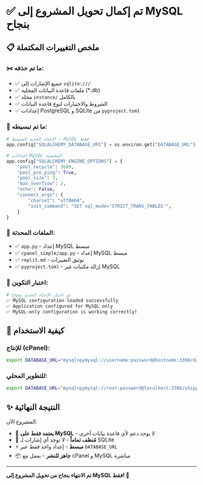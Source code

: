 # ✅ تم إكمال تحويل المشروع إلى MySQL بنجاح

## 📋 ملخص التغييرات المكتملة

### ✂️ ما تم حذفه:
- ✅ جميع الإشارات إلى `sqlite:///` 
- ✅ ملفات قاعدة البيانات المحلية (*.db)
- ✅ مجلد `instance/` بالكامل
- ✅ الشروط والاختبارات لنوع قاعدة البيانات
- ✅ إعدادات PostgreSQL و SQLite من `pyproject.toml`

### 🔧 ما تم تبسيطه:
```python
# الإعداد الجديد المبسط - MySQL فقط
app.config["SQLALCHEMY_DATABASE_URI"] = os.environ.get("DATABASE_URL")

# إعدادات MySQL المحسنة
app.config["SQLALCHEMY_ENGINE_OPTIONS"] = {
    "pool_recycle": 3600,
    "pool_pre_ping": True,
    "pool_size": 3,
    "max_overflow": 2,
    "echo": False,
    "connect_args": {
        "charset": "utf8mb4",
        "init_command": "SET sql_mode='STRICT_TRANS_TABLES'",
    }
}
```

### 📁 الملفات المحدثة:
- ✅ `app.py` - إعداد MySQL مبسط
- ✅ `cpanel_simple/app.py` - إعداد MySQL مبسط
- ✅ `replit.md` - توثيق التغييرات
- ✅ `pyproject.toml` - إزالة مكتبات غير MySQL

### 🧪 اختبار التكوين:
```bash
# تم اختبار الإعداد الجديد بنجاح
✅ MySQL configuration loaded successfully
✅ Application configured for MySQL only
✅ MySQL-only configuration is working correctly!
```

## 🚀 كيفية الاستخدام

### للإنتاج (cPanel):
```bash
export DATABASE_URL="mysql+pymysql://username:password@hostname:3306/database_name"
```

### للتطوير المحلي:
```bash
export DATABASE_URL="mysql+pymysql://root:password@localhost:3306/shipping_db"
```

## ✨ النتيجة النهائية

المشروع الآن:
- 🎯 **يعتمد فقط على MySQL** - لا يوجد دعم لأي قاعدة بيانات أخرى
- 🧹 **مُنظف تماماً** - لا توجد أي إشارات لـ SQLite
- ⚡ **مبسط** - إعداد واحد فقط عبر `DATABASE_URL`
- 📦 **جاهز للنشر** - يعمل مع cPanel و MySQL مباشرة

---

**تم الانتهاء بنجاح من تحويل المشروع إلى MySQL فقط! 🎉**
